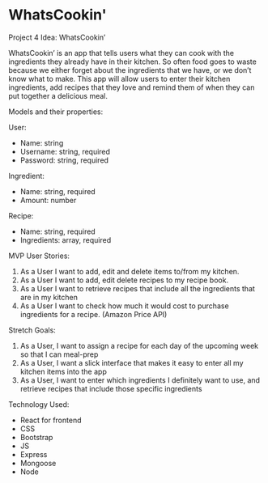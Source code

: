 # WhatsCookin'


Project 4 Idea: WhatsCookin’

WhatsCookin’ is an app that tells users what they can cook with the ingredients they already have in their kitchen. So often food goes to waste because we either forget about the ingredients that we have, or we don’t know what to make. This app will allow users to enter their kitchen ingredients, add recipes that they love and remind them of when they can put together a delicious meal.


Models and their properties: 

User: 
-	Name: string
-	Username: string, required
-	Password: string, required

Ingredient: 
-	Name: string, required 
-	Amount: number


Recipe: 
-	Name: string, required
-	Ingredients: array, required



MVP User Stories: 

1.	As a User I want to add, edit and delete items to/from my kitchen.
2.	As a User I want to add, edit delete recipes to my recipe book. 
3.	As a User I want to retrieve recipes that include all the ingredients that are in my kitchen
4.	As a User I want to check how much it would cost to purchase ingredients for a recipe. (Amazon Price API)


Stretch Goals: 

1.	As a User, I want to assign a recipe for each day of the upcoming week so that I can meal-prep 
2.	As a User, I want a slick interface that makes it easy to enter all my kitchen items into the app 
3.	As a User, I want to enter which ingredients I definitely want to use, and retrieve recipes that include those specific ingredients 


Technology Used: 
-	React for frontend 
-	CSS
-	Bootstrap
-	JS 
-	Express
-	Mongoose
-	Node

